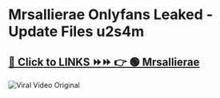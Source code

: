 
 # Mrsallierae Onlyfans Leaked - Update Files u2s4m

## <h2><a href="https://clipsfans.com/Mrsallierae&ref=git">🔗 Click to LINKS ⏩⏩ 👉 🟢 Mrsallierae </a></h2>

<a href="https://clipsfans.com/Mrsallierae&ref=git" rel="nofollow" data-target="animated-image.originalLink"><img src="https://i.ibb.co.com/xMMVF88/686577567.gif" alt="Viral Video Original" style="max-width: 100%; display: inline-block;" data-target="animated-image.originalImage"></a>

